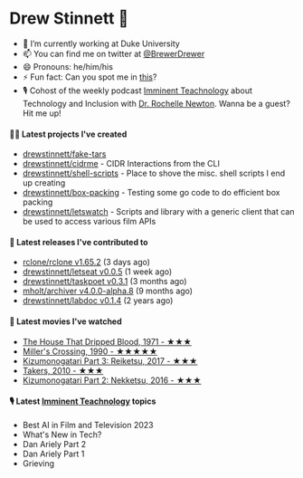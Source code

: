 
# Drew Stinnett 👋

- 🔭 I’m currently working at Duke University
- 📫 You can find me on twitter at [@BrewerDrewer](https://twitter.com/BrewerDrewer)
- 😄 Pronouns: he/him/his
- ⚡ Fun fact: Can you spot me in [this](https://www.youtube.com/watch?v=oL9WnB0qHBA)?
- 🎙 Cohost of the weekly podcast [Imminent Teachnology](https://podcast.imminentteachnology.com/) about Technology and Inclusion with [Dr. Rochelle Newton](https://www.linkedin.com/in/drrochellenewton/). Wanna be a guest? Hit me up!

#### 👨‍💻 Latest projects I've created
- [drewstinnett/fake-tars](https://github.com/drewstinnett/fake-tars)
- [drewstinnett/cidrme](https://github.com/drewstinnett/cidrme) - CIDR Interactions from the CLI
- [drewstinnett/shell-scripts](https://github.com/drewstinnett/shell-scripts) - Place to shove the misc. shell scripts I end up creating
- [drewstinnett/box-packing](https://github.com/drewstinnett/box-packing) - Testing some go code to do efficient box packing
- [drewstinnett/letswatch](https://github.com/drewstinnett/letswatch) - Scripts and library with a generic client that can be used to access various film APIs

#### 🚀 Latest releases I've contributed to
- [rclone/rclone v1.65.2](https://github.com/rclone/rclone/releases/tag/v1.65.2) (3 days ago)
- [drewstinnett/letseat v0.0.5](https://github.com/drewstinnett/letseat/releases/tag/v0.0.5) (1 week ago)
- [drewstinnett/taskpoet v0.3.1](https://github.com/drewstinnett/taskpoet/releases/tag/v0.3.1) (3 months ago)
- [mholt/archiver v4.0.0-alpha.8](https://github.com/mholt/archiver/releases/tag/v4.0.0-alpha.8) (9 months ago)
- [drewstinnett/labdoc v0.1.4](https://github.com/drewstinnett/labdoc/releases/tag/v0.1.4) (2 years ago)

#### 🍿 Latest movies I've watched
- [The House That Dripped Blood, 1971 - ★★★](https://letterboxd.com/mondodrew/film/the-house-that-dripped-blood/)
- [Miller&#39;s Crossing, 1990 - ★★★★★](https://letterboxd.com/mondodrew/film/millers-crossing/)
- [Kizumonogatari Part 3: Reiketsu, 2017 - ★★★](https://letterboxd.com/mondodrew/film/kizumonogatari-part-3-reiketsu/)
- [Takers, 2010 - ★★★](https://letterboxd.com/mondodrew/film/takers/)
- [Kizumonogatari Part 2: Nekketsu, 2016 - ★★★](https://letterboxd.com/mondodrew/film/kizumonogatari-part-2-nekketsu/)

#### 🎙 Latest [Imminent Teachnology](https://podcast.imminentteachnology.com/) topics
- Best AI in Film and Television 2023
- What&#39;s New in Tech?
- Dan Ariely Part 2
- Dan Ariely Part 1
- Grieving
